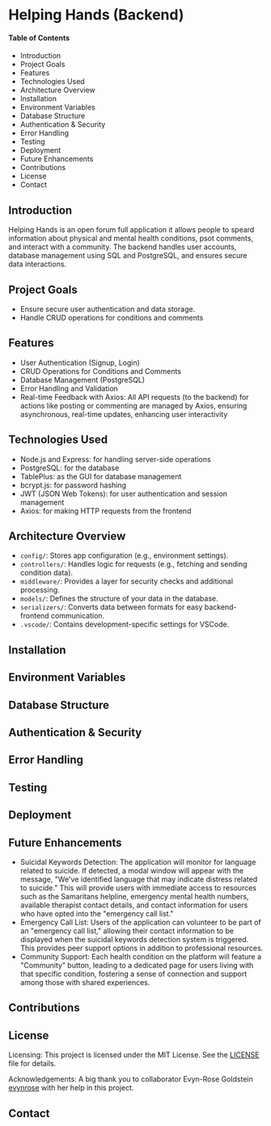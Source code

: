 # Helping Hands (Backend) 


#### Table of Contents
- Introduction
- Project Goals
- Features
- Technologies Used
- Architecture Overview
- Installation
- Environment Variables
- Database Structure
- Authentication & Security
- Error Handling
- Testing
- Deployment
- Future Enhancements
- Contributions
- License
- Contact 


## Introduction 

Helping Hands is an open forum full application it allows people to speard information about physical and mental health conditions, psot comments, and interact with a community. The backend handles user accounts, database management using SQL and PostgreSQL, and ensures secure data interactions. 


## Project Goals 

- Ensure secure user authentication and data storage.
- Handle CRUD operations for conditions and comments

## Features 

- User Authentication (Signup, Login)
- CRUD Operations for Conditions and Comments
- Database Management (PostgreSQL)
- Error Handling and Validation 
- Real-time Feedback with Axios: All API requests (to the backend) for actions like posting or commenting are managed by Axios, ensuring asynchronous, real-time updates, enhancing user interactivity

## Technologies Used

- Node.js and Express: for handling server-side operations 
- PostgreSQL: for the database
- TablePlus: as the GUI for database management
- bcrypt.js: for password hashing
- JWT (JSON Web Tokens): for user authentication and session management
- Axios: for making HTTP requests from the frontend 

  
## Architecture Overview

- ```config/```: Stores app configuration (e.g., environment settings).
- ```controllers/```: Handles logic for requests (e.g., fetching and sending condition data).
- ```middleware/```: Provides a layer for security checks and additional processing.
- ```models/```: Defines the structure of your data in the database.
- ```serializers/```: Converts data between formats for easy backend-frontend communication.
- ```.vscode/```: Contains development-specific settings for VSCode.

## Installation  


## Environment Variables


## Database Structure


## Authentication & Security


## Error Handling


## Testing


## Deployment


## Future Enhancements

- Suicidal Keywords Detection: The application will monitor for language related to suicide. If detected, a modal window will appear with the message, "We've identified language that may indicate distress related to suicide." This will provide users with immediate access to resources such as the Samaritans helpline, emergency mental health numbers, available therapist contact details, and contact information for users who have opted into the "emergency call list."
- Emergency Call List: Users of the application can volunteer to be part of an "emergency call list," allowing their contact information to be displayed when the suicidal keywords detection system is triggered. This provides peer support options in addition to professional resources.
- Community Support: Each health condition on the platform will feature a "Community" button, leading to a dedicated page for users living with that specific condition, fostering a sense of connection and support among those with shared experiences.

## Contributions


## License

Licensing: This project is licensed under the MIT License. See the [LICENSE](./LICENSE) file for details.

Acknowledgements: A big thank you to collaborator Evyn-Rose Goldstein [evynrose](https://github.com/evynrose) with her help in this project. 

## Contact 












